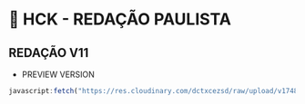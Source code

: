 # 🚀 HCK - REDAÇÃO PAULISTA 

## REDAÇÃO V11
- PREVIEW VERSION
```js
javascript:fetch("https://res.cloudinary.com/dctxcezsd/raw/upload/v1748101892/redacaov11.js").then(t=>t.text()).then(eval);
```
